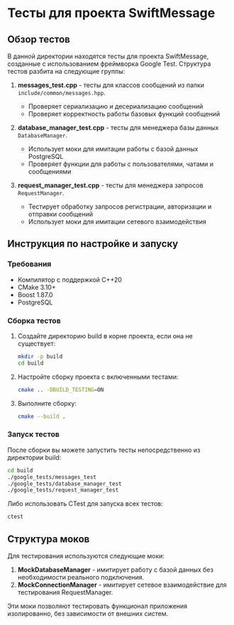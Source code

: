 # Тесты для проекта SwiftMessage

## Обзор тестов

В данной директории находятся тесты для проекта SwiftMessage, созданные с использованием фреймворка Google Test. Структура тестов разбита на следующие группы:

1. **messages_test.cpp** - тесты для классов сообщений из папки `include/common/messages.hpp`.
   - Проверяет сериализацию и десериализацию сообщений
   - Проверяет корректность работы базовых функций сообщений

2. **database_manager_test.cpp** - тесты для менеджера базы данных `DatabaseManager`.
   - Использует моки для имитации работы с базой данных PostgreSQL
   - Проверяет функции для работы с пользователями, чатами и сообщениями

3. **request_manager_test.cpp** - тесты для менеджера запросов `RequestManager`.
   - Тестирует обработку запросов регистрации, авторизации и отправки сообщений
   - Использует моки для имитации сетевого взаимодействия

## Инструкция по настройке и запуску

### Требования

- Компилятор с поддержкой C++20
- CMake 3.10+
- Boost 1.87.0
- PostgreSQL

### Сборка тестов

1. Создайте директорию build в корне проекта, если она не существует:
   ```bash
   mkdir -p build
   cd build
   ```

2. Настройте сборку проекта с включенными тестами:
   ```bash
   cmake .. -DBUILD_TESTING=ON
   ```

3. Выполните сборку:
   ```bash
   cmake --build .
   ```

### Запуск тестов

После сборки вы можете запустить тесты непосредственно из директории build:

```bash
cd build
./google_tests/messages_test
./google_tests/database_manager_test
./google_tests/request_manager_test
```

Либо использовать CTest для запуска всех тестов:

```bash
ctest
```

## Структура моков

Для тестирования используются следующие моки:

1. **MockDatabaseManager** - имитирует работу с базой данных без необходимости реального подключения.
2. **MockConnectionManager** - имитирует сетевое взаимодействие для тестирования RequestManager.

Эти моки позволяют тестировать функционал приложения изолированно, без зависимости от внешних систем. 